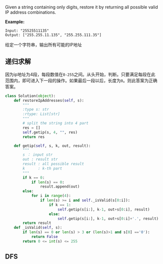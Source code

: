 Given a string containing only digits, restore it by returning all possible valid IP address combinations.

**Example:**

```
Input: "25525511135"
Output: ["255.255.11.135", "255.255.111.35"]
```

给定一个字符串，输出所有可能的IP地址

## 递归求解

因为ip地址为4段，每段数值在`0-255`之间。从头开始，判断。只要满足每段在此范围内，即可进入下一段的操作。如果最后一段以后，长度为`0`。则此答案为正确答案。

```python
class Solution(object):
    def restoreIpAddresses(self, s):
        """
        :type s: str
        :rtype: List[str]
        """
        # split the string into 4 part
        res = []
        self.getip(s, 4, "", res)
        return res

    def getip(self, s, k, out, result):
        """
        s ： input str
        out : result str
        result : all possible result
        k      : k-th part
        """
        if k == 0:
            if len(s) == 0:
                result.append(out)
        else:
            for i in range(4):
                if len(s) >= i and self._isValid(s[0:i]):
                    if k == 1:
                        self.getip(s[i:], k-1, out+s[0:i], result)
                    else:
                        self.getip(s[i:], k-1, out+s[0:i]+'.', result)
        return result
    def _isValid(self, s):
        if len(s) == 0 or len(s) > 3 or (len(s)>1 and s[0] =='0'):
            return False
        return 0 <= int(s) <= 255
```



## DFS

